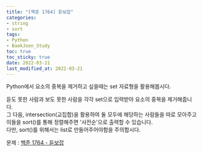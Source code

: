 ```yaml
---
title: "[백준 1764] 듣보잡"
categories: 
- string
- sort
tags:
- Python
- BaekJoon_Study
toc: true
toc_sticky: true
date: 2022-03-21
last_modified_at: 2022-03-21
---
```


Python에서 요소의 중복을 제거하고 싶을때는 set 자료형을 활용해봅시다.

듣도 못한 사람과 보도 못한 사람을 각각 set으로 입력받아 요소의 중복을 제거해줍니다.  
그 다음, intersection(교집합)을 활용하여 둘 모두에 해당하는 사람들을 따로 모아주고 이들을 sort()를 통해 정렬해주면 '사전순'으로 출력할 수 있습니다.  
다만, sort()를 위해서는 list로 만들어주어야함을 주의합시다.

문제 : [백준 1764 - 듣보잡](https://www.acmicpc.net/problem/1764)

<script src="https://gist.github.com/Ryumaker/16d57ab49455489e9cfc5c9aed88d7d9.js"></script>



